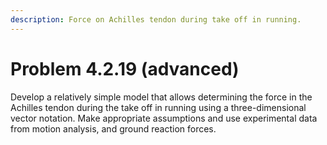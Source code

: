```yaml
---
description: Force on Achilles tendon during take off in running.
---
```


# Problem 4.2.19 (advanced)

Develop a relatively simple model that allows determining the force in the Achilles tendon during the take off in running using a three-dimensional vector notation. Make appropriate assumptions and use experimental data from motion analysis, and ground reaction forces.
